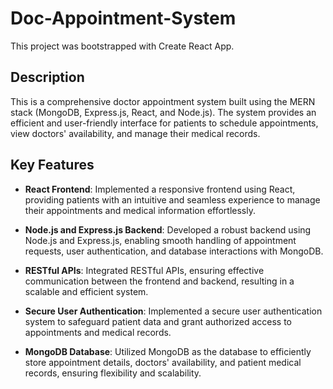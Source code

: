 # Doc-Appointment-System

This project was bootstrapped with Create React App.

## Description

This is a comprehensive doctor appointment system built using the MERN stack (MongoDB, Express.js, React, and Node.js). The system provides an efficient and user-friendly interface for patients to schedule appointments, view doctors' availability, and manage their medical records.

## Key Features

- **React Frontend**: Implemented a responsive frontend using React, providing patients with an intuitive and seamless experience to manage their appointments and medical information effortlessly.

- **Node.js and Express.js Backend**: Developed a robust backend using Node.js and Express.js, enabling smooth handling of appointment requests, user authentication, and database interactions with MongoDB.

- **RESTful APIs**: Integrated RESTful APIs, ensuring effective communication between the frontend and backend, resulting in a scalable and efficient system.

- **Secure User Authentication**: Implemented a secure user authentication system to safeguard patient data and grant authorized access to appointments and medical records.

- **MongoDB Database**: Utilized MongoDB as the database to efficiently store appointment details, doctors' availability, and patient medical records, ensuring flexibility and scalability.
